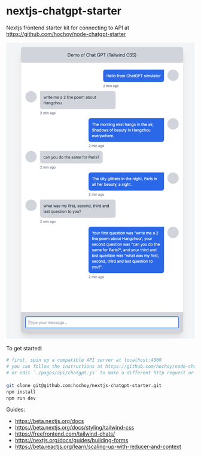 # nextjs-chatgpt-starter

Nextjs frontend starter kit for connecting to API at https://github.com/hochoy/node-chatgpt-starter

![Demo screenshot](docs/demo_screenshot.png)

To get started:

```bash
# first, spin up a compatible API server at localhost:4000
# you can follow the instructions at https://github.com/hochoy/node-chatgpt-starter
# or edit `./pages/api/chatgpt.js` to make a different http request or communicate with a different service

git clone git@github.com:hochoy/nextjs-chatgpt-starter.git
npm install
npm run dev

```

Guides:

- https://beta.nextjs.org/docs
- https://beta.nextjs.org/docs/styling/tailwind-css
- https://freefrontend.com/tailwind-chats/
- https://nextjs.org/docs/guides/building-forms
- https://beta.reactjs.org/learn/scaling-up-with-reducer-and-context
